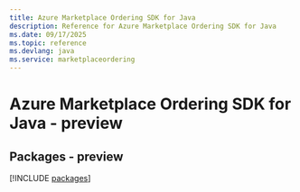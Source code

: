 ```yaml
---
title: Azure Marketplace Ordering SDK for Java
description: Reference for Azure Marketplace Ordering SDK for Java
ms.date: 09/17/2025
ms.topic: reference
ms.devlang: java
ms.service: marketplaceordering
---
```

# Azure Marketplace Ordering SDK for Java - preview
## Packages - preview
[!INCLUDE [packages](marketplace-ordering-index.md)]
